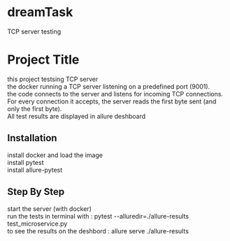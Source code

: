 # dreamTask
TCP server testing

# Project Title

this project testsing TCP server <br>
the docker running a TCP server listening on a predefined port (9001). <br>
the code connects to the server and listens for incoming TCP connections. <br>
For every connection it accepts, the server reads the first byte sent (and only the first byte). <br>
All test results are displayed in allure deshboard  <br>

## Installation

install docker and load the image <br>
install pytest <br>
install allure-pytest <br>

## Step By Step

start the server (with docker) <br>
run the tests in terminal with : pytest --alluredir=./allure-results test_microservice.py<br>
to see the results on the deshbord : allure serve ./allure-results  <br>
